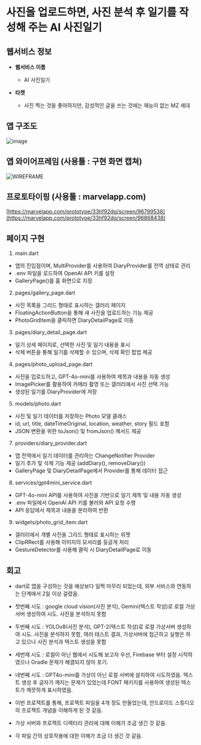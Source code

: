 # 사진을 업로드하면, 사진 분석 후 일기를 작성해 주는 AI 사진일기

## 웹서비스 정보
- **웹서비스 이름**
  - AI 사진일기
    
- **타켓**
  - 사진 찍는 것을 좋아하지만, 감성적인 글을 쓰는 것에는 재능이 없는 MZ 세대

## 앱 구조도
![image](https://github.com/user-attachments/assets/71db690c-b84b-47af-8e2c-619661f3dcad)


## 앱 와이어프레임 (사용툴 : 구현 화면 캡쳐)
![WIREFRAME](https://github.com/user-attachments/assets/a25ba1a9-2efa-423f-ab4a-d9d6a621c313)


## 프로토타이핑 (사용툴 : marvelapp.com)
[https://marvelapp.com/prototype/33hf92dg/screen/96799538](https://marvelapp.com/prototype/33hf92dg/screen/96868438)


## 페이지 구현
1. main.dart
- 앱의 진입점이며, MultiProvider를 사용하여 DiaryProvider를 전역 상태로 관리
- .env 파일을 로드하여 OpenAI API 키를 설정
- GalleryPage()를 홈 화면으로 지정

2. pages/gallery_page.dart
- 사진 목록을 그리드 형태로 표시하는 갤러리 페이지
- FloatingActionButton을 통해 새 사진을 업로드하는 기능 제공
- PhotoGridItem을 클릭하면 DiaryDetailPage로 이동

3. pages/diary_detail_page.dart
- 일기 상세 페이지로, 선택한 사진 및 일기 내용을 표시
- 삭제 버튼을 통해 일기를 삭제할 수 있으며, 삭제 확인 팝업 제공
   
4. pages/photo_upload_page.dart
- 사진을 업로드하고, GPT-4o-mini를 사용하여 제목과 내용을 자동 생성
- ImagePicker를 활용하여 카메라 촬영 또는 갤러리에서 사진 선택 가능
- 생성된 일기를 DiaryProvider에 저장

5. models/photo.dart
- 사진 및 일기 데이터를 저장하는 Photo 모델 클래스
- id, url, title, dateTimeOriginal, location, weather, story 필드 포함
- JSON 변환을 위한 toJson() 및 fromJson() 메서드 제공

7. providers/diary_provider.dart
- 앱 전역에서 일기 데이터를 관리하는 ChangeNotifier Provider
- 일기 추가 및 삭제 기능 제공 (addDiary(), removeDiary())
- GalleryPage 및 DiaryDetailPage에서 Provider를 통해 데이터 접근
    
8. services/gpt4mini_service.dart
- GPT-4o-mini API를 사용하여 사진을 기반으로 일기 제목 및 내용 자동 생성
- .env 파일에서 OpenAI API 키를 불러와 API 요청 수행
- API 응답에서 제목과 내용을 분리하여 반환
    
9. widgets/photo_grid_item.dart
- 갤러리에서 개별 사진을 그리드 형태로 표시하는 위젯
- ClipRRect를 사용해 이미지의 모서리를 둥글게 처리
- GestureDetector를 사용해 클릭 시 DiaryDetailPage로 이동


## 회고
- dart로 앱을 구성하는 것을 예상보다 일찍 마무리 되었는데, 외부 서비스와 연동하는 단계에서 2일 이상 걸렸음.
- 첫번째 시도 : google cloud vision(사진 분석), Gemini(택스트 작성)로 로컬 가상서버 생성하여 시도. 사진을 분석하지 못함
- 두번째 시도 : YOLOv8(사진 분석), GPT-2(텍스트 작성)로 로컬 가상서버 생성하여 시도. 사진을 분석하지 못함, 여러 테스트 결과, 가상서버에 접근하고 실행은 하고 있으나 사진 분석과 텍스트 생성을 못함
- 세번재 시도 : 로컬이 아닌 웹에서 시도해 보고자 우선, Firebase 부터 설정 시작하였으나 Gradle 문제가 해결되지 않아 포기.
- 네번째 시도 : GPT4o-mini를 가상이 아닌 로컬 서버에 설치하여 시도하였음. 텍스트 생성 후 글자가 깨지는 문제가 있었는데 FONT 패키지를 사용하여 생성된 텍스트가 깨끗하게 표시하였음.

- 이번 프로젝트를 통해, 프로젝트 파일을 4개 정도 만들었는데, 안드로이드 스튜디오의 프로젝트 개념을 이해하게 된 것 같음.
- 가상 서버와 프로젝트 디렉터리 관리에 대해 이해가 조금 생긴 것 같음.
- 각 파일 간의 상호작용에 대한 이해가 조금 더 생긴 것 같음.
